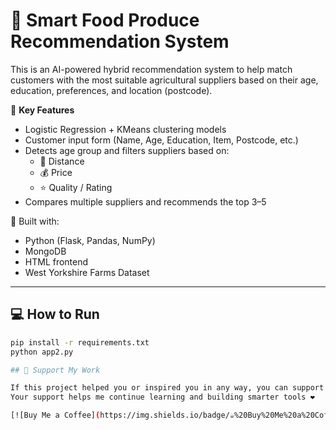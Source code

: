# 🌾 Smart Food Produce Recommendation System

This is an AI-powered hybrid recommendation system to help match customers with the most suitable agricultural suppliers based on their age, education, preferences, and location (postcode).

🧠 **Key Features**
- Logistic Regression + KMeans clustering models
- Customer input form (Name, Age, Education, Item, Postcode, etc.)
- Detects age group and filters suppliers based on:
  - 📍 Distance
  - 💰 Price
  - ⭐ Quality / Rating
- Compares multiple suppliers and recommends the top 3–5

🚀 Built with:
- Python (Flask, Pandas, NumPy)
- MongoDB
- HTML frontend
- West Yorkshire Farms Dataset

---

## 💻 How to Run

```bash
pip install -r requirements.txt
python app2.py

## 🙌 Support My Work

If this project helped you or inspired you in any way, you can support me below.  
Your support helps me continue learning and building smarter tools ❤️

[![Buy Me a Coffee](https://img.shields.io/badge/☕%20Buy%20Me%20a%20Coffee-mzain161-FFDD00?style=for-the-badge&logo=buy-me-a-coffee&logoColor=black)](https://buymeacoffee.com/mzain161)
